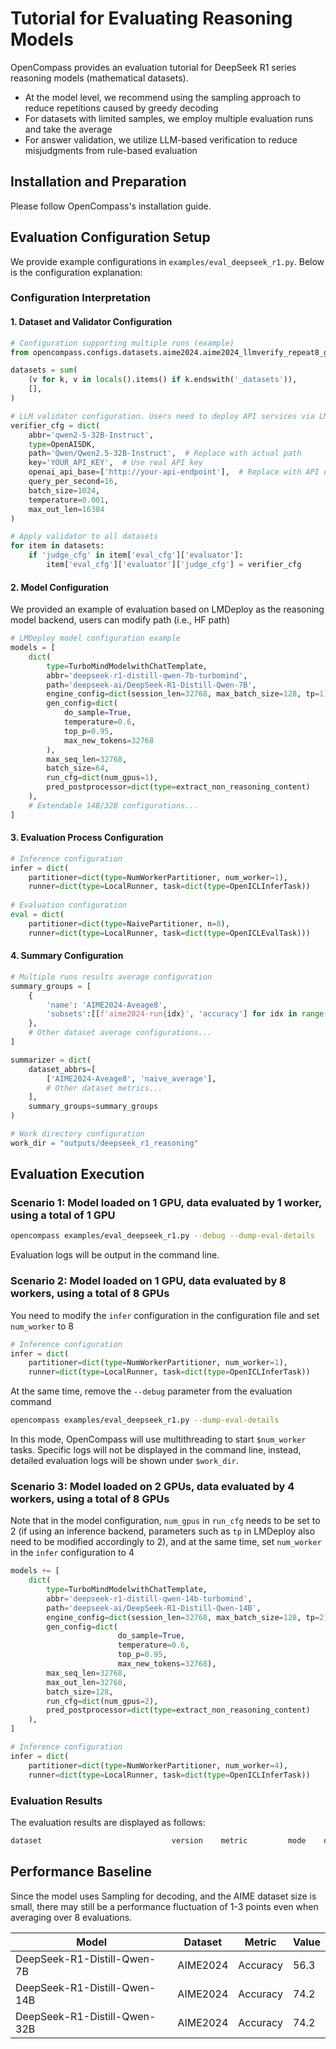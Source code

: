 # Tutorial for Evaluating Reasoning Models

OpenCompass provides an evaluation tutorial for DeepSeek R1 series reasoning models (mathematical datasets).

- At the model level, we recommend using the sampling approach to reduce repetitions caused by greedy decoding
- For datasets with limited samples, we employ multiple evaluation runs and take the average
- For answer validation, we utilize LLM-based verification to reduce misjudgments from rule-based evaluation

## Installation and Preparation

Please follow OpenCompass's installation guide.

## Evaluation Configuration Setup

We provide example configurations in `examples/eval_deepseek_r1.py`. Below is the configuration explanation:

### Configuration Interpretation

#### 1. Dataset and Validator Configuration

```python
# Configuration supporting multiple runs (example)
from opencompass.configs.datasets.aime2024.aime2024_llmverify_repeat8_gen_e8fcee import aime2024_datasets

datasets = sum(
    (v for k, v in locals().items() if k.endswith('_datasets')),
    [],
)

# LLM validator configuration. Users need to deploy API services via LMDeploy/vLLM/SGLang or use OpenAI-compatible endpoints
verifier_cfg = dict(
    abbr='qwen2-5-32B-Instruct',
    type=OpenAISDK,
    path='Qwen/Qwen2.5-32B-Instruct',  # Replace with actual path
    key='YOUR_API_KEY',  # Use real API key
    openai_api_base=['http://your-api-endpoint'],  # Replace with API endpoint
    query_per_second=16,
    batch_size=1024,
    temperature=0.001,
    max_out_len=16384
)

# Apply validator to all datasets
for item in datasets:
    if 'judge_cfg' in item['eval_cfg']['evaluator']:
        item['eval_cfg']['evaluator']['judge_cfg'] = verifier_cfg
```

#### 2. Model Configuration

We provided an example of evaluation based on LMDeploy as the reasoning model backend, users can modify path (i.e., HF path)

```python
# LMDeploy model configuration example
models = [
    dict(
        type=TurboMindModelwithChatTemplate,
        abbr='deepseek-r1-distill-qwen-7b-turbomind',
        path='deepseek-ai/DeepSeek-R1-Distill-Qwen-7B',
        engine_config=dict(session_len=32768, max_batch_size=128, tp=1),
        gen_config=dict(
            do_sample=True,
            temperature=0.6,
            top_p=0.95,
            max_new_tokens=32768
        ),
        max_seq_len=32768,
        batch_size=64,
        run_cfg=dict(num_gpus=1),
        pred_postprocessor=dict(type=extract_non_reasoning_content)
    ),
    # Extendable 14B/32B configurations...
]
```

#### 3. Evaluation Process Configuration

```python
# Inference configuration
infer = dict(
    partitioner=dict(type=NumWorkerPartitioner, num_worker=1),
    runner=dict(type=LocalRunner, task=dict(type=OpenICLInferTask))
    
# Evaluation configuration
eval = dict(
    partitioner=dict(type=NaivePartitioner, n=8),
    runner=dict(type=LocalRunner, task=dict(type=OpenICLEvalTask)))
```

#### 4. Summary Configuration

```python
# Multiple runs results average configuration
summary_groups = [
    {
        'name': 'AIME2024-Aveage8',
        'subsets':[[f'aime2024-run{idx}', 'accuracy'] for idx in range(8)]
    },
    # Other dataset average configurations...
]

summarizer = dict(
    dataset_abbrs=[
        ['AIME2024-Aveage8', 'naive_average'],
        # Other dataset metrics...
    ],
    summary_groups=summary_groups
)

# Work directory configuration
work_dir = "outputs/deepseek_r1_reasoning"
```

## Evaluation Execution

### Scenario 1: Model loaded on 1 GPU, data evaluated by 1 worker, using a total of 1 GPU

```bash
opencompass examples/eval_deepseek_r1.py --debug --dump-eval-details
```

Evaluation logs will be output in the command line.

### Scenario 2: Model loaded on 1 GPU, data evaluated by 8 workers, using a total of 8 GPUs

You need to modify the `infer` configuration in the configuration file and set `num_worker` to 8

```python
# Inference configuration
infer = dict(
    partitioner=dict(type=NumWorkerPartitioner, num_worker=1),
    runner=dict(type=LocalRunner, task=dict(type=OpenICLInferTask))
```

At the same time, remove the `--debug` parameter from the evaluation command

```bash
opencompass examples/eval_deepseek_r1.py --dump-eval-details
```

In this mode, OpenCompass will use multithreading to start `$num_worker` tasks. Specific logs will not be displayed in the command line, instead, detailed evaluation logs will be shown under `$work_dir`.

### Scenario 3: Model loaded on 2 GPUs, data evaluated by 4 workers, using a total of 8 GPUs

Note that in the model configuration, `num_gpus` in `run_cfg` needs to be set to 2 (if using an inference backend, parameters such as `tp` in LMDeploy also need to be modified accordingly to 2), and at the same time, set `num_worker` in the `infer` configuration to 4

```python
models += [
    dict(
        type=TurboMindModelwithChatTemplate,
        abbr='deepseek-r1-distill-qwen-14b-turbomind',
        path='deepseek-ai/DeepSeek-R1-Distill-Qwen-14B',
        engine_config=dict(session_len=32768, max_batch_size=128, tp=2),
        gen_config=dict(
                        do_sample=True,
                        temperature=0.6,
                        top_p=0.95,
                        max_new_tokens=32768),
        max_seq_len=32768,
        max_out_len=32768,
        batch_size=128,
        run_cfg=dict(num_gpus=2),
        pred_postprocessor=dict(type=extract_non_reasoning_content)
    ),
]
```

```python
# Inference configuration
infer = dict(
    partitioner=dict(type=NumWorkerPartitioner, num_worker=4),
    runner=dict(type=LocalRunner, task=dict(type=OpenICLInferTask))
```

### Evaluation Results

The evaluation results are displayed as follows:

```bash
dataset                             version    metric         mode    deepseek-r1-distill-qwen-7b-turbomind                                                                                                       ----------------------------------  ---------  -------------  ------  ---------------------------------------                                                                                                     MATH                                -          -              -                                         AIME2024-Aveage8                    -          naive_average  gen     56.25     

```

## Performance Baseline

Since the model uses Sampling for decoding, and the AIME dataset size is small, there may still be a performance fluctuation of 1-3 points even when averaging over 8 evaluations.

| Model                        | Dataset  | Metric   | Value |
| ---------------------------- | -------- | -------- | ----- |
| DeepSeek-R1-Distill-Qwen-7B  | AIME2024 | Accuracy | 56.3  |
| DeepSeek-R1-Distill-Qwen-14B | AIME2024 | Accuracy | 74.2  |
| DeepSeek-R1-Distill-Qwen-32B | AIME2024 | Accuracy | 74.2  |
